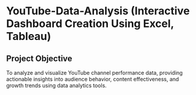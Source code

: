 # YouTube-Data-Analysis (Interactive Dashboard Creation Using Excel, Tableau)
## Project Objective
To analyze and visualize YouTube channel performance data, providing actionable insights into audience behavior, content effectiveness, and growth trends using data analytics tools.
